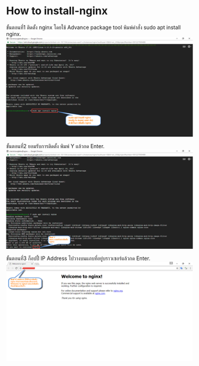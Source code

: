 # How to install-nginx

ขั้นตอนที่1
ติดตั้ง nginx โดยใช้ Advance package tool พิมพ์คำสั่ง sudo apt install nginx.
![](https://raw.githubusercontent.com/sermsaksukprasert/install-nginx/master/1.png)

ขั้นตอนที่2
ยอมรับการติดตั้ง พิมพ์ Y แล้วกด Enter.
![](https://raw.githubusercontent.com/sermsaksukprasert/install-nginx/master/2.png)

ขั้นตอนที่3
ก็อปปี้ IP Address ไปวางบนแถบที่อยู่บราวเซอร์แล้วกด Enter.
![](https://raw.githubusercontent.com/sermsaksukprasert/install-nginx/master/3.png)
